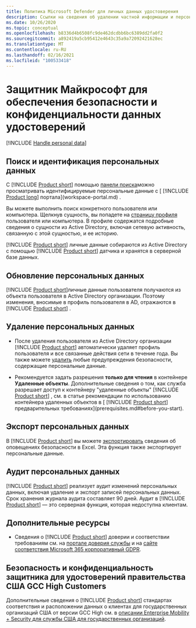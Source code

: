 ```yaml
---
title: Политика Microsoft Defender для личных данных удостоверения
description: Ссылки на сведения об удалении частной информации и персональных данных из защитника Майкрософт для идентификации.
ms.date: 10/26/2020
ms.topic: conceptual
ms.openlocfilehash: b8336d4b6508fc9de462dcdbb6bc6389dd2fa0f2
ms.sourcegitcommit: a892419a5cb95412e4643c35a9a72092421628ec
ms.translationtype: MT
ms.contentlocale: ru-RU
ms.lasthandoff: 02/16/2021
ms.locfileid: "100533418"
---
```

# <a name="microsoft-defender-for-identity-data-security-and-privacy"></a>Защитник Майкрософт для обеспечения безопасности и конфиденциальности данных удостоверений

[!INCLUDE [Handle personal data](../includes/gdpr-intro-sentence.md)]

## <a name="search-for-and-identify-personal-data"></a>Поиск и идентификация персональных данных

С [!INCLUDE [Product short](includes/product-short.md)] помощью [панели поиска](workspace-portal.md#search-bar)можно просматривать идентифицируемые персональные данные с [ [!INCLUDE [Product long](includes/product-long.md)] портала](workspace-portal.md) .

Вы можете выполнить поиск конкретного пользователя или компьютера. Щелкнув сущность, вы попадете на [страницу профиля](entity-profiles.md) пользователя или компьютера. В профиле содержатся подробные сведения о сущности из Active Directory, включая сетевую активность, связанную с этой сущностью, и ее историю.

[!INCLUDE [Product short](includes/product-short.md)] личные данные собираются из Active Directory с помощью [!INCLUDE [Product short](includes/product-short.md)] датчика и хранятся в серверной базе данных.

## <a name="update-personal-data"></a>Обновление персональных данных

[!INCLUDE [Product short](includes/product-short.md)]личные данные пользователя получаются из объекта пользователя в Active Directory организации. Поэтому изменения, вносимые в профиль пользователя в AD, отражаются в [!INCLUDE [Product short](includes/product-short.md)] .

## <a name="delete-personal-data"></a>Удаление персональных данных

- После удаления пользователя из Active Directory организации [!INCLUDE [Product short](includes/product-short.md)] автоматически удаляет профиль пользователя и все связанные действия сети в течение года. Вы также можете [удалить](working-with-suspicious-activities.md#review-suspicious-activities-on-the-attack-time-line) любые предупреждения безопасности, содержащие персональные данные.

- Рекомендуется задать разрешения **только для чтения** в контейнере **Удаленные объекты**. Дополнительные сведения о том, как служба разрешает доступ к контейнеру "удаленные объекты" [!INCLUDE [Product short](includes/product-short.md)] , см. в статье рекомендации по использованию контейнера удаленных объектов в [ [!INCLUDE [Product short](includes/product-short.md)] предварительных требованиях](prerequisites.md#before-you-start).

## <a name="export-personal-data"></a>Экспорт персональных данных

В [!INCLUDE [Product short](includes/product-short.md)] вы можете [экспортировать](working-with-suspicious-activities.md#review-suspicious-activities-on-the-attack-time-line) сведения об оповещениях безопасности в Excel. Эта функция также экспортирует персональные данные.

## <a name="audit-personal-data"></a>Аудит персональных данных

[!INCLUDE [Product short](includes/product-short.md)] реализует аудит изменений персональных данных, включая удаление и экспорт записей персональных данных. Срок хранения журнала аудита составляет 90 дней. Аудит в [!INCLUDE [Product short](includes/product-short.md)] — это серверная функция, которая недоступна клиентам.

## <a name="additional-resources"></a>Дополнительные ресурсы

- Сведения о [!INCLUDE [Product short](includes/product-short.md)] доверии и соответствии требованиям см. на [портале доверия службы](https://servicetrust.microsoft.com/ViewPage/GDPRGetStarted) и на [сайте соответствия Microsoft 365 корпоративный GDPR](/microsoft-365/compliance/gdpr?view=o365-worldwide&preserve-view=true).

## <a name="security-and-privacy-for-defender-for-identity-us-government-gcc-high-customers"></a>Безопасность и конфиденциальность защитника для удостоверений правительства США GCC High Customers

Дополнительные сведения о [!INCLUDE [Product short](includes/product-short.md)] стандартах соответствия и расположении данных о клиентах для государственных организаций США от версии GCC High см. в [описании Enterprise Mobility + Security для службы США для государственных организаций](/enterprise-mobility-security/solutions/ems-govt-service-description).
